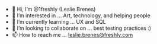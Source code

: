 - 👋 Hi, I’m @1freshly (Leslie Brenes)
- 👀 I’m interested in ... Art, technology, and helping people
- 🌱 I’m currently learning ... UX and SQL
- 💞️ I’m looking to collaborate on ... best testing practices :)
- 📫 How to reach me ... leslie.brenes@freshly.com

<!---
1freshly/1freshly is a ✨ special ✨ repository because its `README.md` (this file) appears on your GitHub profile.
You can click the Preview link to take a look at your changes.
--->
